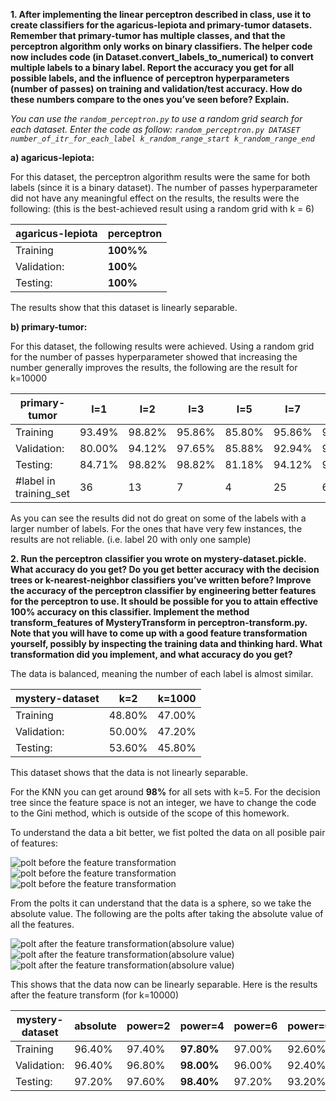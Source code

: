 
**1. After implementing the linear perceptron described in class, use it to create classifiers for the agaricus-lepiota and primary-tumor datasets.
Remember that primary-tumor has multiple classes, and that the perceptron algorithm only works on binary classifiers. The helper code now includes code (in Dataset.convert_labels_to_numerical) to convert multiple labels to a binary label.
Report the accuracy you get for all possible labels, and the influence of perceptron hyperparameters (number of passes) on training and validation/test accuracy. How do these numbers compare to the ones you’ve seen before? Explain.**

*You can use the `random_perceptron.py` to use a random grid search for each dataset.
Enter the code as follow: 
`random_perceptron.py DATASET number_of_itr_for_each_label k_random_range_start k_random_range_end`*


**a) agaricus-lepiota:**

For this dataset, the perceptron algorithm results were the same for both labels (since it is a binary dataset). The number of passes hyperparameter did not have any meaningful effect on the results, the results were the following: (this is the best-achieved result using a random grid with k = 6) 

| **agaricus-lepiota**|perceptron|
| ----------- | -------|
| Training    |**100%%**|
| Validation: |**100%**|
| Testing:    |**100%**| 



The results show that this dataset is linearly separable. 

**b) primary-tumor:**

For this dataset, the following results were achieved. Using a random grid for the number of passes hyperparameter showed that increasing the number generally improves the results, the following are the result for k=10000

| **primary-tumor** |l=1     | l=2   | l=3   | l=5   | l=7   | l=8   | l=11  | l=12  | l=2   | l=13  | l=14  | l=16| l=17 | l=18    | l=19   | l=20  | l=21| l=22  |
| -----------       | -------|-------|-------|-------|-------|-------|-------|-------|-------|-------|-------|-----|-----|    -------|-------|-------|-------|-------|
| Training          |93.49%  | 98.82%| 95.86%| 85.80%| 95.86%| 97.04%| 87.57%| 92.90%| 95.86%| 95.86%| 90.53%| 100%| 93.49%| 86.39% | 97.63%| 99.41%| 99.41%| 95.27%| 
| Validation:       | 80.00% | 94.12%| 97.65%| 85.88%| 92.94%| 98.82%| 92.94%| 96.47%| 97.65%| 97.65%| 89.41%| 100%| 95.29%| 88.24% | 94.12%| 98.82%| 100%  | 89.41%| 
| Testing:          | 84.71% | 98.82%| 98.82%| 81.18%| 94.12%| 96.47%| 89.41%| 92.94%| 98.82%| 98.82%| 96.47%| 100%| 90.59%| 88.24% | 96.47%| 100%  | 100%  | 89.41%|
| #label in training_set| 36|13|7|4|25|6|3|14|9|4|14|1|4|14|3|1|1|10|

As you can see the results did not do great on some of the labels with a larger number of labels. For the ones that have very few instances, the results are not reliable. (i.e. label 20 with only one sample)


**2. Run the perceptron classifier you wrote on mystery-dataset.pickle. What accuracy do you get? Do you get better accuracy with the decision trees or k-nearest-neighbor classifiers you’ve written before?
Improve the accuracy of the perceptron classifier by engineering better features for the perceptron to use. It should be possible for you to attain effective 100% accuracy on this classifier. Implement the method transform_features of MysteryTransform in perceptron-transform.py. Note that you will have to come up with a good feature transformation yourself, possibly by inspecting the training data and thinking hard.
What transformation did you implement, and what accuracy do you get?**

The data is balanced, meaning the number of each label is almost similar.

| **mystery-dataset**|k=2|k=1000|
| ----------- |-------|-------|
| Training    | 48.80%| 47.00%|
| Validation: | 50.00%| 47.20%|
| Testing:    | 53.60%| 45.80%|

This dataset shows that the data is not linearly separable.

For the KNN you can get around **98%** for all sets with k=5. For the decision tree since the feature space is not an integer, we have to change the code to the Gini method, which is outside of the scope of this homework. 


To understand the data a bit better, we fist polted the data on all posible pair of features: 

![](/plots/plot1.png "polt before the feature transformation")
![](/plots/plot2.png "polt before the feature transformation")
![](/plots/plot3.png "polt before the feature transformation")

From the polts it can understand that the data is a sphere, so we take the absolute value. The following are the polts after taking the absolute value of all the features.

![](/plots/plot4.png "polt after the feature transformation(absolure value)")
![](/plots/plot5.png "polt after the feature transformation(absolure value)")
![](/plots/plot6.png "polt after the feature transformation(absolure value)")

This shows that the data now can be linearly separable. Here is the results after the feature transform (for k=10000) 

| **mystery-dataset**|absolute|power=2|power=4    |power=6|power=6|
| ----------- |-------        |-------|-------    |-------|-------|
| Training    | 96.40%        | 97.40%| **97.80%**| 97.00%| 92.60%|
| Validation: | 96.40%        | 96.80%| **98.00%**| 96.00%|92.40% |
| Testing:    | 97.20%        | 97.60%| **98.40%**| 97.20%| 93.20%|










